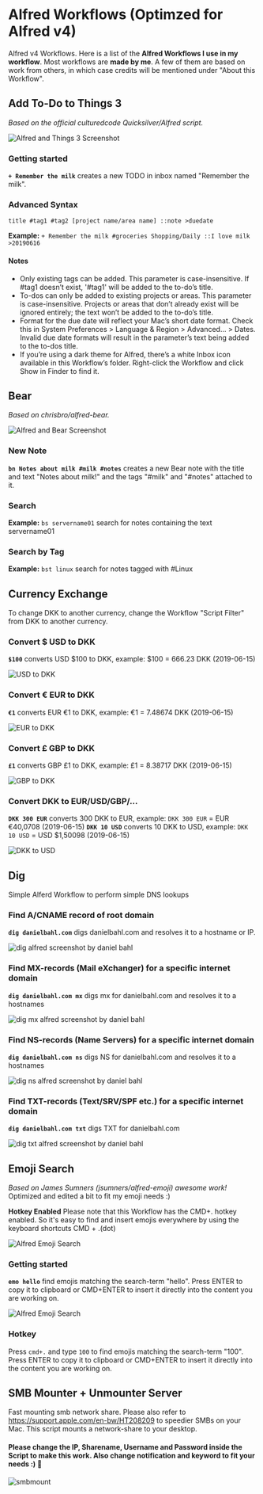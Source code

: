 # Alfred Workflows (Optimzed for Alfred v4)
Alfred v4 Workflows. Here is a list of the **Alfred Workflows I use in my workflow**.
Most workflows are **made by me**. A few of them are based on work from others, in which case credits will be mentioned under "About this Workflow".

## Add To-Do to Things 3
*Based on the official culturedcode Quicksilver/Alfred script.*

![Alfred and Things 3 Screenshot](https://github.com/danielbahl/alfredv4/blob/master/Add-To-Do-to-Things-3-screenshot-1.png?raw=true)

### Getting started
**`+ Remember the milk`** creates a new TODO in inbox named "Remember the milk".

### Advanced Syntax

`title #tag1 #tag2 [project name/area name] ::note >duedate`

**Example:** `+ Remember the milk #groceries Shopping/Daily ::I love milk >20190616`

#### Notes
- Only existing tags can be added. This parameter is case-insensitive. If #tag1 doesn’t exist, '#tag1' will be added to the to-do’s title.
- To-dos can only be added to existing projects or areas. This parameter is case-insensitive. Projects or areas that don’t already exist will be ignored entirely; the text won’t be added to the to-do’s title.
- Format for the due date will reflect your Mac’s short date format. Check this in System Preferences > Language & Region > Advanced… > Dates. Invalid due date formats will result in the parameter’s text being added to the to-dos title.
- If you’re using a dark theme for Alfred, there’s a white Inbox icon available in this Workflow’s folder. Right-click the Workflow and click Show in Finder to find it.

## Bear
*Based on chrisbro/alfred-bear.*

![Alfred and Bear Screenshot](https://github.com/danielbahl/alfredv4/blob/master/Bear-screenshot-1.png?raw=true)

### New Note

**`bn Notes about milk #milk #notes`** creates a new Bear note with the title and text "Notes about milk!" and the tags "#milk" and "#notes" attached to it.

### Search

**Example:** `bs servername01` search for notes containing the text servername01

### Search by Tag

**Example:** `bst linux` search for notes tagged with #Linux

## Currency Exchange

To change DKK to another currency, change the Workflow "Script Filter" from DKK to another currency.

### Convert $ USD to DKK

**`$100`** converts USD $100 to DKK, example: $100 = 666.23 DKK (2019-06-15)

![USD to DKK](https://github.com/danielbahl/alfredv4/blob/master/Currency-Exchange.alfredworkflow-screenshot-1.png?raw=true)

### Convert € EUR to DKK

**`€1`** converts EUR €1 to DKK, example: €1 = 7.48674 DKK (2019-06-15)

![EUR to DKK](https://github.com/danielbahl/alfredv4/blob/master/Currency-Exchange.alfredworkflow-screenshot-2.png?raw=true)

### Convert £ GBP to DKK

**`£1`** converts GBP £1 to DKK, example: £1 = 8.38717 DKK (2019-06-15)

![GBP to DKK](https://github.com/danielbahl/alfredv4/blob/master/Currency-Exchange.alfredworkflow-screenshot-3.png?raw=true)

### Convert DKK to EUR/USD/GBP/...

**`DKK 300 EUR`** converts 300 DKK to EUR, example: `DKK 300 EUR` = EUR €40,0708 (2019-06-15)
**`DKK 10 USD`** converts 10 DKK to USD, example: `DKK 10 USD` = USD $1,50098  (2019-06-15)

![DKK to USD](https://github.com/danielbahl/alfredv4/blob/master/Currency-Exchange.alfredworkflow-screenshot-4.png?raw=true)

## Dig
Simple Alferd Workflow to perform simple DNS lookups

### Find A/CNAME record of root domain

**`dig danielbahl.com`** digs danielbahl.com and resolves it to a hostname or IP.

![dig alfred screenshot by daniel bahl](https://github.com/danielbahl/alfredv4/blob/master/Dig.alfredworkflow-screenshot-1.png?raw=true)

### Find MX-records (Mail eXchanger) for a specific internet domain

**`dig danielbahl.com mx`** digs mx for danielbahl.com and resolves it to a hostnames

![dig mx alfred screenshot by daniel bahl](https://github.com/danielbahl/alfredv4/blob/master/Dig.alfredworkflow-screenshot-2.png?raw=true)

### Find NS-records (Name Servers) for a specific internet domain

**`dig danielbahl.com ns`** digs NS for danielbahl.com and resolves it to a hostnames

![dig ns alfred screenshot by daniel bahl](https://github.com/danielbahl/alfredv4/blob/master/Dig.alfredworkflow-screenshot-3.png?raw=true)


### Find TXT-records (Text/SRV/SPF etc.) for a specific internet domain

**`dig danielbahl.com txt`** digs TXT for danielbahl.com

![dig txt alfred screenshot by daniel bahl](https://github.com/danielbahl/alfredv4/blob/master/Dig.alfredworkflow-screenshot-4.png?raw=true)

## Emoji Search
*Based on James Sumners (jsumners/alfred-emoji) awesome work!* Optimized and edited a bit to fit my emoji needs :)

**Hotkey Enabled** Please note that this Workflow has the CMD+. hotkey enabled. So it's easy to find and insert emojis everywhere by using the keyboard shortcuts CMD + .(dot)

![Alfred Emoji Search](https://github.com/danielbahl/alfredv4/blob/master/Emoji-Search-screenshot-1.png?raw=true)

### Getting started
**`emo hello`** find emojis matching the search-term "hello". Press ENTER to copy it to clipboard or CMD+ENTER to insert it directly into the content you are working on.

![Alfred Emoji Search](https://github.com/danielbahl/alfredv4/blob/master/Emoji-Search-screenshot-2.png?raw=true)

### Hotkey
Press `cmd+.` and type `100` to find emojis matching the search-term "100". Press ENTER to copy it to clipboard or CMD+ENTER to insert it directly into the content you are working on.

## SMB Mounter + Unmounter Server

Fast mounting smb network share. Please also refer to https://support.apple.com/en-bw/HT208209 to speedier SMBs on your Mac. This script mounts a network-share to your desktop.

#### Please change the IP, Sharename, Username and Password inside the Script to make this work. Also change notification and keyword to  fit your needs :) 🦄

![smbmount](https://github.com/danielbahl/alfredv4/blob/master/smb-mounter-screenshot-1.png?raw=true)


